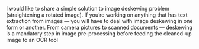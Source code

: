  I would like to share a simple solution to image deskewing problem (straightening a rotated image). If you’re working on anything that has text extraction from images — you will have to deal with image deskewing in one form or another. From camera pictures to scanned documents — deskewing is a mandatory step in image pre-processing before feeding the cleaned-up image to an OCR tool
